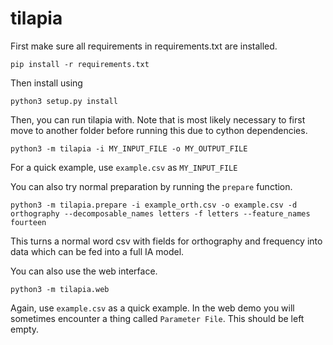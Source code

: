 # tilapia

First make sure all requirements in requirements.txt are installed.

```
pip install -r requirements.txt
```

Then install using

```
python3 setup.py install
```

Then, you can run tilapia with.
Note that is most likely necessary to first move to another folder before running this due to cython dependencies.

```
python3 -m tilapia -i MY_INPUT_FILE -o MY_OUTPUT_FILE
```

For a quick example, use `example.csv` as `MY_INPUT_FILE`

You can also try normal preparation by running the `prepare` function.

```
python3 -m tilapia.prepare -i example_orth.csv -o example.csv -d orthography --decomposable_names letters -f letters --feature_names fourteen
```

This turns a normal word csv with fields for orthography and frequency into data which can be fed into a full IA model.


You can also use the web interface.

```
python3 -m tilapia.web
```

Again, use `example.csv` as a quick example.
In the web demo you will sometimes encounter a thing called `Parameter File`.
This should be left empty.
